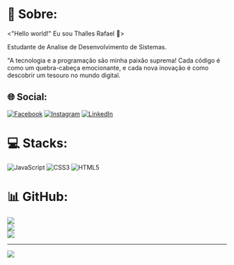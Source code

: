 # 💫 Sobre:
<"Hello world!" Eu sou Thalles Rafael 🚀>

Estudante de Analise de Desenvolvimento de Sistemas.

"A tecnologia e a programação são minha paixão suprema! Cada código é como um quebra-cabeça emocionante, e cada nova inovação é como descobrir um tesouro no mundo digital.


## 🌐 Social:
[![Facebook](https://img.shields.io/badge/Facebook-%231877F2.svg?logo=Facebook&logoColor=white)](https://facebook.com/https://www.facebook.com/thalles.rafael.940/) [![Instagram](https://img.shields.io/badge/Instagram-%23E4405F.svg?logo=Instagram&logoColor=white)](https://instagram.com/https://www.instagram.com/thallesrafaell/) [![LinkedIn](https://img.shields.io/badge/LinkedIn-%230077B5.svg?logo=linkedin&logoColor=white)](https://linkedin.com/in/https://www.linkedin.com/in/thalles-ferreira-7707a0285/) 

# 💻 Stacks:
![JavaScript](https://img.shields.io/badge/javascript-%23323330.svg?style=for-the-badge&logo=javascript&logoColor=%23F7DF1E) ![CSS3](https://img.shields.io/badge/css3-%231572B6.svg?style=for-the-badge&logo=css3&logoColor=white) ![HTML5](https://img.shields.io/badge/html5-%23E34F26.svg?style=for-the-badge&logo=html5&logoColor=white)
# 📊 GitHub:
![](https://github-readme-stats.vercel.app/api?username=thallesrafaell&theme=darcula&hide_border=false&include_all_commits=true&count_private=false)<br/>
![](https://github-readme-streak-stats.herokuapp.com/?user=thallesrafaell&theme=darcula&hide_border=false)<br/>
![](https://github-readme-stats.vercel.app/api/top-langs/?username=thallesrafaell&theme=darcula&hide_border=false&include_all_commits=true&count_private=false&layout=compact)

---
[![](https://visitcount.itsvg.in/api?id=thallesrafaell&icon=0&color=0)](https://visitcount.itsvg.in)
